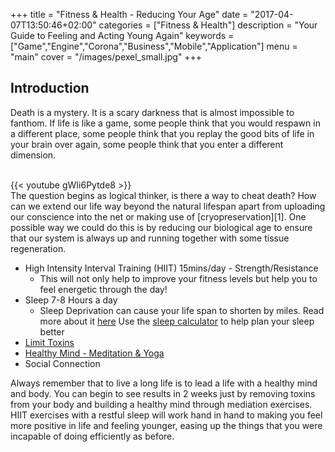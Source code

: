 +++
title = "Fitness & Health - Reducing Your Age"
date = "2017-04-07T13:50:46+02:00"
categories = ["Fitness & Health"]
description = "Your Guide to Feeling and Acting Young Again"
keywords = ["Game","Engine","Corona","Business","Mobile","Application"]
menu = "main"
cover = "/images/pexel_small.jpg"
+++

[1]: http://www.nbcnews.com/tech/innovation/company-will-freeze-your-dead-body-200-000-n562551
[2]: /post/losing-weight/
[3]: https://www.pocketmindfulness.com/6-mindfulness-exercises-you-can-try-today/
[4]: http://www.webmd.com/sleep-disorders/features/10-results-sleep-loss#1
[5]: http://sleepcalculator.com/
## Introduction
Death is a mystery. It is a scary darkness that is almost impossible to fanthom. If life is like a game, some people think that you would respawn in a different place, some people think that you replay the good bits of life in your brain over again, some people think that you enter a different dimension.  

<!--more-->
</br>
{{< youtube gWIi6Pytde8 >}}
</br>
The question begins as logical thinker, is there a way to cheat death? How can we extend our life way beyond the natural lifespan apart from uploading our conscience into the net or making use of [cryopreservation][1]. One possible way we could do this is by reducing our biological age to ensure that our system is always up and running together with some tissue regeneration.

+ High Intensity Interval Training (HIIT) 15mins/day - Strength/Resistance
  - This will not only help to improve your fitness levels but help you to feel energetic through the day!
+ Sleep 7-8 Hours a day
  - Sleep Deprivation can cause your life span to shorten by miles. Read more about it [here][4] Use the [sleep calculator][5] to help plan your sleep better
+ [Limit Toxins][2]
+ [Healthy Mind - Meditation & Yoga][3]
+ Social Connection

Always remember that to live a long life is to lead a life with a healthy mind and body. You can begin to see results in 2 weeks just by removing toxins from your body and building a healthy mind through mediation exercises. HIIT exercises with a restful sleep will work hand in hand to making you feel more positive in life and feeling younger, easing up the things that you were incapable of doing efficiently as before.
